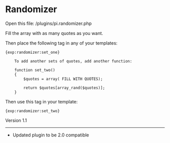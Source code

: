 # Randomizer

Open this file: /plugins/pi.randomizer.php

Fill the array with as many quotes as you want.

Then place the following tag in any of your templates:

    {exp:randomizer:set_one}
    
    	To add another sets of quotes, add another function:
    
    	function set_two()
    	{
    		$quotes = array( FILL WITH QUOTES);
    
    		return $quotes[array_rand($quotes)];
    	}

Then use this tag in your template:

    {exp:randomizer:set_two}

Version 1.1
******************
- Updated plugin to be 2.0 compatible

